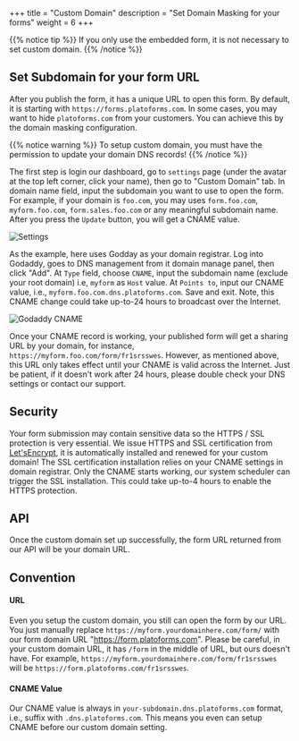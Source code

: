 +++
title = "Custom Domain"
description = "Set Domain Masking for your forms"
weight = 6
+++

{{% notice tip  %}}
If you only use the embedded form, it is not necessary to set custom domain.
{{% /notice %}}


## Set Subdomain for your form URL 


After you publish the form, it has a unique URL to open this form. By default, it is starting with `https://forms.platoforms.com`. In some cases, you may want to hide `platoforms.com` from your customers. You can achieve this by the domain masking configuration. 

{{% notice warning  %}}
To setup custom domain, you must have the permission to update your domain DNS records!
{{% /notice %}}

The first step is login our dashboard, go to `settings` page (under the avatar at the top left corner, click your name), then go to "Custom Domain" tab. In domain name field, input the subdomain you want to use to open the form. For example, if your domain is `foo.com`, you may uses `form.foo.com`, `myform.foo.com`, `form.sales.foo.com` or any meaningful subdomain name.  After you press the `Update` button, you will get a CNAME value. 

![Settings](/images/page/domains/setting.png)

As the example, here uses Godday as your domain registrar. Log into Godaddy, goes to DNS management from it domain manage panel, then click "Add".  At `Type` field, choose `CNAME`, input the subdomain name (exclude your root domain) i.e, `myform` as `Host` value.  At `Points to`, input our CNAME value, i.e., `myform.foo.com.dns.platoforms.com`.  Save and exit.  Note, this CNAME change could take up-to-24 hours to broadcast over the Internet. 

![Godaddy CNAME](/images/page/domains/cname.png)


Once your CNAME record is working, your published form will get a sharing URL by your domain, for instance, `https://myform.foo.com/form/fr1srsswes`. However, as mentioned above, this URL only takes effect until your CNAME is valid across the Internet. Just be patient, if it doesn't work after 24 hours, please double check your DNS settings or contact our support. 


## Security

Your form submission may contain sensitive data so the HTTPS / SSL protection is very essential. We issue HTTPS and SSL certification from [Let'sEncrypt](https://letsencrypt.org/), it is automatically installed and renewed for your custom domain! The SSL certification installation relies on your CNAME settings in domain registrar. Only the CNAME starts working, our system scheduler can trigger the SSL installation. This could take up-to-4 hours to enable the HTTPS protection. 


## API

Once the custom domain set up successfully, the form URL returned from our API will be your domain URL. 


## Convention

#### URL
Even you setup the custom domain, you still can open the form by our URL.  You just manually replace `https://myform.yourdomainhere.com/form/` with our form domain URL "https://form.platoforms.com".  Please be careful, in your custom domain URL, it has `/form` in the middle of URL, but ours doesn't have.  For example, `https://myform.yourdomainhere.com/form/fr1srsswes` will be `https://form.platoforms.com/fr1srsswes`. 


#### CNAME Value

Our CNAME value is always in `your-subdomain.dns.platoforms.com` format, i.e., suffix with `.dns.platoforms.com`.  This means you even can setup CNAME before our custom domain setting. 


